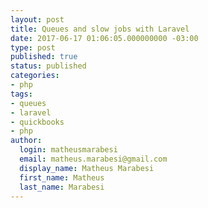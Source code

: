 ```yaml
---
layout: post
title: Queues and slow jobs with Laravel
date: 2017-06-17 01:06:05.000000000 -03:00
type: post
published: true
status: published
categories:
- php
tags:
- queues
- laravel
- quickbooks
- php
author:
  login: matheusmarabesi
  email: matheus.marabesi@gmail.com
  display_name: Matheus Marabesi
  first_name: Matheus
  last_name: Marabesi
---
```



